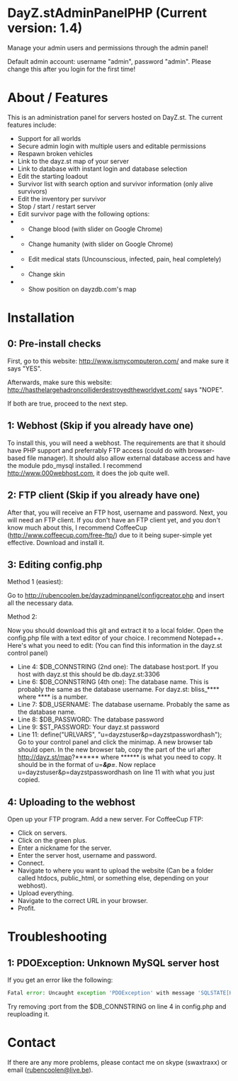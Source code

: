 DayZ.stAdminPanelPHP (Current version: 1.4)
===========================================
Manage your admin users and permissions through the admin panel!

Default admin account: username "admin", password "admin". Please change this after you login for the first time!

About / Features
================
This is an administration panel for servers hosted on DayZ.st.
The current features include:
   -   Support for all worlds
   -   Secure admin login with multiple users and editable permissions
   -   Respawn broken vehicles
   -   Link to the dayz.st map of your server
   -   Link to database with instant login and database selection
   -   Edit the starting loadout
   -   Survivor list with search option and survivor information (only alive survivors)
   -   Edit the inventory per survivor
   -   Stop / start / restart server
   -   Edit survivor page with the following options:
   -   -   Change blood (with slider on Google Chrome)
   -   -   Change humanity (with slider on Google Chrome)
   -   -   Edit medical stats (Uncounscious, infected, pain, heal completely)
   -   -   Change skin
   -   -   Show position on dayzdb.com's map

Installation
============
0: Pre-install checks
----------
First, go to this website: http://www.ismycomputeron.com/ and make sure it says "YES".

Afterwards, make sure this website: http://hasthelargehadroncolliderdestroyedtheworldyet.com/ says "NOPE".

If both are true, proceed to the next step.

1: Webhost (Skip if you already have one)
----------
To install this, you will need a webhost.
The requirements are that it should have PHP support and preferrably FTP access (could do with browser-based file manager).
It should also allow external database access and have the module pdo_mysql installed.
I recommend http://www.000webhost.com, it does the job quite well.

2: FTP client (Skip if you already have one)
-------------
After that, you will receive an FTP host, username and password.
Next, you will need an FTP client. If you don't have an FTP client yet, and you don't know much about this, I recommend CoffeeCup (http://www.coffeecup.com/free-ftp/) due to it being super-simple yet effective.
Download and install it.

3: Editing config.php
---------------------
Method 1 (easiest):


Go to http://rubencoolen.be/dayzadminpanel/configcreator.php and insert all the necessary data.

Method 2:


Now you should download this git and extract it to a local folder.
Open the config.php file with a text editor of your choice. I recommend Notepad++.
Here's what you need to edit: (You can find this information in the dayz.st control panel)
- Line 4: $DB_CONNSTRING (2nd one): The database host:port. If you host with dayz.st this should be db.dayz.st:3306
- Line 6: $DB_CONNSTRING (4th one): The database name. This is probably the same as the database username. For dayz.st: bliss_**** where **** is a number.
- Line 7: $DB_USERNAME: The database username. Probably the same as the database name.
- Line 8: $DB_PASSWORD: The database password
- Line 9: $ST_PASSWORD: Your dayz.st password
- Line 11: define("URLVARS", "u=dayzstuser&p=dayzstpasswordhash");
Go to your control panel and click the minimap. A new browser tab should open.
In the new browser tab, copy the part of the url after http://dayz.st/map?****** where ****** is what you need to copy.
It should be in the format of u=***&p=***.
Now replace u=dayzstuser&p=dayzstpasswordhash on line 11 with what you just copied.

4: Uploading to the webhost
---------------------------
Open up your FTP program.
Add a new server. For CoffeeCup FTP:
- Click on servers.
- Click on the green plus.
- Enter a nickname for the server.
- Enter the server host, username and password.
- Connect.
- Navigate to where you want to upload the website (Can be a folder called htdocs, public_html, or something else, depending on your webhost).
- Upload everything.
- Navigate to the correct URL in your browser.
- Profit.

Troubleshooting
===============
1: PDOException: Unknown MySQL server host
----------------------------
If you get an error like the following:
```php
Fatal error: Uncaught exception 'PDOException' with message 'SQLSTATE[HY000] [2005] Unknown MySQL server host 'db.dayz.st:1111' (3)' in /public_html/admin/index.php:10 Stack trace: #0 /home/a9156499/public_html/admin/index.php(10): PDO->__construct('mysql:host=db.d...', 'bliss_111', '11111111') #1 {main} thrown in /public_html/admin/index.php on line 10
```

Try removing :port from the $DB_CONNSTRING on line 4 in config.php and reuploading it.

Contact
=======
If there are any more problems, please contact me on skype (swaxtraxx) or email (rubencoolen@live.be).
